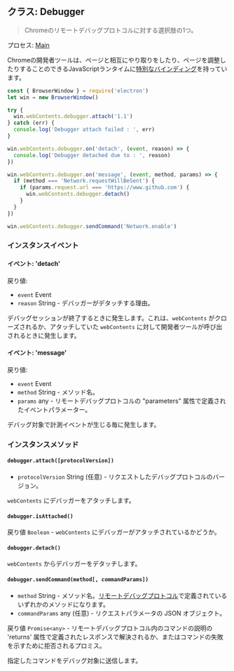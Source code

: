 ## クラス: Debugger

> Chromeのリモートデバッグプロトコルに対する選択肢の1つ。

プロセス: [Main](../glossary.md#main-process)

Chromeの開発者ツールは、ページと相互にやり取りをしたり、ページを調整したりすることのできるJavaScriptランタイムに[特別なバインディング](https://chromedevtools.github.io/devtools-protocol/)を持っています。

```javascript
const { BrowserWindow } = require('electron')
let win = new BrowserWindow()

try {
  win.webContents.debugger.attach('1.1')
} catch (err) {
  console.log('Debugger attach failed : ', err)
}

win.webContents.debugger.on('detach', (event, reason) => {
  console.log('Debugger detached due to : ', reason)
})

win.webContents.debugger.on('message', (event, method, params) => {
  if (method === 'Network.requestWillBeSent') {
    if (params.request.url === 'https://www.github.com') {
      win.webContents.debugger.detach()
    }
  }
})

win.webContents.debugger.sendCommand('Network.enable')
```

### インスタンスイベント

#### イベント: 'detach'

戻り値:

* `event` Event
* `reason` String - デバッガーがデタッチする理由。

デバッグセッションが終了するときに発生します。これは、`webContents` がクローズされるか、アタッチしていた `webContents` に対して開発者ツールが呼び出されるときに発生します。

#### イベント: 'message'

戻り値:

* `event` Event
* `method` String - メソッド名。
* `params` any - リモートデバッグプロトコルの "parameters" 属性で定義されたイベントパラメーター。

デバッグ対象で計測イベントが生じる毎に発生します。

### インスタンスメソッド

#### `debugger.attach([protocolVersion])`

* `protocolVersion` String (任意) - リクエストしたデバッグプロトコルのバージョン。

`webContents` にデバッガーをアタッチします。

#### `debugger.isAttached()`

戻り値 `Boolean` - `webContents` にデバッガーがアタッチされているかどうか。

#### `debugger.detach()`

`webContents` からデバッガーをデタッチします。

#### `debugger.sendCommand(method[, commandParams])`

* `method` String - メソッド名。[リモートデバッグプロトコル](https://chromedevtools.github.io/devtools-protocol/)で定義されているいずれかのメソッドになります。
* `commandParams` any (任意) - リクエストパラメータの JSON オブジェクト。

戻り値 `Promise<any>` - リモートデバッグプロトコル内のコマンドの説明の 'returns' 属性で定義されたレスポンスで解決されるか、またはコマンドの失敗を示すために拒否されるプロミス。

指定したコマンドをデバッグ対象に送信します。